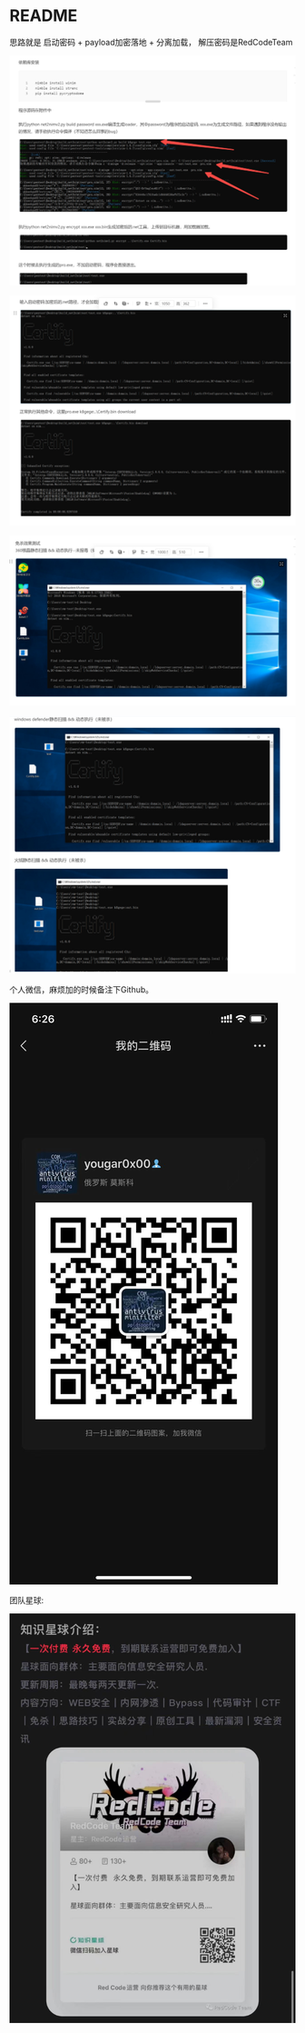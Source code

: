 # README

思路就是 启动密码 + payload加密落地 + 分离加载， 解压密码是RedCodeTeam

![](/1.png)

![](/2.png)

![](/3.png)

![](/4.png)

个人微信，麻烦加的时候备注下Github。

![](/wechat.jpg)

团队星球:

![](/RedCodeTeam.jpg)